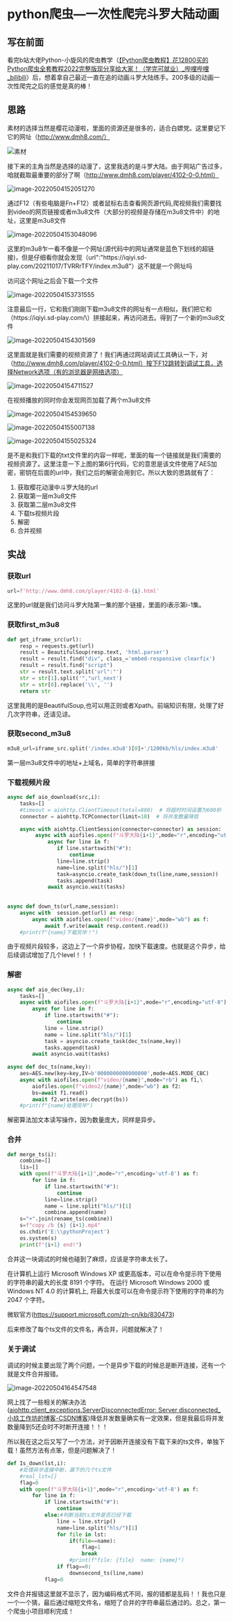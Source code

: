 # python爬虫—一次性爬完斗罗大陆动画



## 写在前面

看完b站大佬Python-小旋风的爬虫教学（[【Python爬虫教程】花12800买的Python爬虫全套教程2022完整版现分享给大家！（学完可就业）_哔哩哔哩_bilibili](https://www.bilibili.com/video/BV1UY411V7aA?p=43&spm_id_from=333.788.top_right_bar_window_history.content.click)）后，想着拿自己最近一直在追的动画斗罗大陆练手。200多级的动画一次性爬完之后的感觉是真的棒！



## 思路

素材的选择当然是樱花动漫啦，里面的资源还是很多的，适合白嫖党。这里要记下它的网址（http://www.dmh8.com/）

![素材](C:\Users\RuYi\AppData\Roaming\Typora\typora-user-images\image-20220504151607126.png)



接下来的主角当然是选择的动漫了，这里我选的是斗罗大陆。由于网站广告过多，咱就截取最重要的部分了啊（http://www.dmh8.com/player/4102-0-0.html）

![image-20220504152051270](C:\Users\RuYi\AppData\Roaming\Typora\typora-user-images\image-20220504152051270.png)



通过F12（有些电脑是Fn+F12）或者鼠标右击查看网页源代码,爬视频我们需要找到video的网页链接或者m3u8文件（大部分的视频是存储在m3u8文件中）的地址，这里是m3u8文件

![image-20220504153048096](C:\Users\RuYi\AppData\Roaming\Typora\typora-user-images\image-20220504153048096.png)

这里的m3u8乍一看不像是一个网址(源代码中的网址通常是蓝色下划线的超链接)，但是仔细看你就会发现（url":"https:\/\/iqiyi.sd-play.com\/20211017\/TVRRrTFY\/index.m3u8"）这不就是一个网址吗



访问这个网址之后会下载一个文件

![image-20220504153731555](C:\Users\RuYi\AppData\Roaming\Typora\typora-user-images\image-20220504153731555.png)

注意最后一行，它和我们刚刚下载m3u8文件的网址有一点相似，我们把它和（https:\/\/iqiyi.sd-play.com/\）拼接起来，再访问进去。得到了一个新的m3u8文件



![image-20220504154301569](C:\Users\RuYi\AppData\Roaming\Typora\typora-user-images\image-20220504154301569.png)



这里面就是我们需要的视频资源了！我们再通过网站调试工具确认一下，对（http://www.dmh8.com/player/4102-0-0.html）按下F12跳转到调试工具，选择Network选项（有的浏览器是网络选项）



![image-20220504154711527](C:\Users\RuYi\AppData\Roaming\Typora\typora-user-images\image-20220504154711527.png)



在视频播放的同时你会发现网页加载了两个m3u8文件

![image-20220504154539650](C:\Users\RuYi\AppData\Roaming\Typora\typora-user-images\image-20220504154539650.png)



![image-20220504155007138](C:\Users\RuYi\AppData\Roaming\Typora\typora-user-images\image-20220504155007138.png)



![image-20220504155025324](C:\Users\RuYi\AppData\Roaming\Typora\typora-user-images\image-20220504155025324.png)



是不是和我们下载的txt文件里的内容一样呢，里面的每一个链接就是我们需要的视频资源了。这里注意一下上图的第6行代码，它的意思是该文件使用了AES加密，密钥在后面的url中，我们之后的解密会用到它。所以大致的思路就有了：

1. 获取樱花动漫中斗罗大陆的url
2. 获取第一层m3u8文件
3. 获取第二层m3u8文件
4. 下载ts视频片段
5. 解密
6. 合并视频

## 实战



### 获取url

```python
url=f'http://www.dmh8.com/player/4102-0-{i}.html'
```

这里的url就是我们访问斗罗大陆第一集的那个链接，里面的i表示第i-1集。



### 获取first_m3u8

```python
def get_iframe_src(url):
    resp = requests.get(url)
    result = BeautifulSoup(resp.text, 'html.parser')
    result = result.find("div", class_='embed-responsive clearfix')
    result = result.find("script")
    str = result.text.split('url":"')
    str = str[1].split('","url_next')
    str = str[0].replace('\\', '')
    return str
```

这里我用的是BeautifulSoup,也可以用正则或者Xpath。前端知识有限，处理了好几次字符串，还请见谅。



### 获取second_m3u8

```python
m3u8_url=iframe_src.split('/index.m3u8')[0]+'/1200kb/hls/index.m3u8'
```

第一层m3u8文件中的地址+上域名，简单的字符串拼接



### 下载视频片段

```python
async def aio_download(src,i):
    tasks=[]
    #timeout = aiohttp.ClientTimeout(total=800)  # 将超时时间设置为600秒
    connector = aiohttp.TCPConnector(limit=10)  # 将并发数量降低

    async with aiohttp.ClientSession(connector=connector) as session:
         async with aiofiles.open(f"斗罗大陆{i+1}",mode="r",encoding="utf-8") as f:
             async for line in f:
                if line.startswith("#"):
                    continue
                line=line.strip()
                name=line.split("hls/")[1]
                task=asyncio.create_task(down_ts(line,name,session))
                tasks.append(task)
             await asyncio.wait(tasks)
                
                        
async def down_ts(url,name,session):
    async with  session.get(url) as resp:
        async with aiofiles.open(f"video/{name}",mode="wb") as f:
            await f.write(await resp.content.read())
    #print(f"{name}下载完毕！")                     
```

由于视频片段较多，这边上了一个异步协程，加快下载速度。也就是这个异步，给后续调试增加了几个level！！！

### 解密

```python
async def aio_dec(key,i):
    tasks=[]
    async with aiofiles.open(f"斗罗大陆{i+1}",mode="r",encoding="utf-8") as f:
        async for line in f:
            if line.startswith("#"):
                continue
            line = line.strip()
            name = line.split("hls/")[1]
            task = asyncio.create_task(dec_ts(name,key))
            tasks.append(task)
        await asyncio.wait(tasks)
        
async def dec_ts(name,key):
    aes=AES.new(key=key,IV=b'0000000000000000',mode=AES.MODE_CBC)
    async with aiofiles.open(f"video/{name}",mode="rb") as f1,\
        aiofiles.open(f"video2/{name}",mode="wb") as f2:
        bs=await f1.read()
        await f2.write(aes.decrypt(bs))
    #print(f"{name}处理完毕")
```

解密算法加文本读写操作，因为数量庞大，同样是异步。



### 合并

```python
def merge_ts(i):
    combine=[]
    lis=[]
    with open(f"斗罗大陆{i+1}",mode="r",encoding='utf-8') as f:
        for line in f:
            if line.startswith("#"):
                continue
            line=line.strip()
            name = line.split("hls/")[1]
            combine.append(name)
    s="+".join(rename_ts(combine))
    s=f"copy /b {s} {i+1}.mp4"
    os.chdir('E:\\pythonProject')
    os.system(s)
    print(f"{i+1} end!")
```

合并这一块调试的时候也碰到了麻烦，应该是字符串太长了。

在计算机上运行 Microsoft Windows XP 或更高版本，可以在命令提示符下使用的字符串的最大的长度 8191 个字符。
在运行 Microsoft Windows 2000 或 Windows NT 4.0 的计算机上, 将最大长度可以在命令提示符下使用的字符串的为 2047 个字符。

微软官方(https://support.microsoft.com/zh-cn/kb/830473)

后来修改了每个ts文件的文件名，再合并，问题就解决了！

### 关于调试

调试的时候主要出现了两个问题，一个是异步下载的时候总是断开连接，还有一个就是文件合并报错。

![image-20220504164547548](C:\Users\RuYi\AppData\Roaming\Typora\typora-user-images\image-20220504164547548.png)

网上找了一些相关的解决办法([aiohttp.client_exceptions.ServerDisconnectedError: Server disconnected_小玖工作坊的博客-CSDN博客](https://blog.csdn.net/zhb_feng/article/details/118081444))降低并发数量确实有一定效果，但是我最后将并发数量降到5还会时不时断开连接！！！

所以我在这之后又写了一个方法，对于因断开连接没有下载下来的ts文件，单独下载！虽然方法有点笨，但是问题解决了！

```python
def Is_down(lst,i):
    #处理异步连接中断，漏下的几个ts文件
    #real_lst=[]
    flag=0
    with open(f"斗罗大陆{i+1}",mode="r",encoding='utf-8') as f:
        for line in f:
            if line.startswith("#"):
                continue
            else:#判断当前ts文件是否已经下载
                line = line.strip()
                name=line.split("hls/")[1]
                for file in lst:
                    if(file==name):
                        flag=1
                        break
                    #print(f"file: {file}  name: {name}")
                if flag==0:
                    downsecond_ts(line,name)
            flag=0
```

文件合并报错这里就不显示了，因为编码格式不同，报的错都是乱码！！我也只是一个一个猜，最后通过缩短文件名，缩短了合并的字符串最后通过的。总之，第一个爬虫小项目顺利完成！